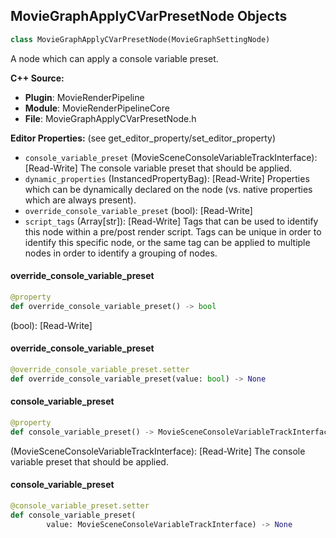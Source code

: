 ## MovieGraphApplyCVarPresetNode Objects

```python
class MovieGraphApplyCVarPresetNode(MovieGraphSettingNode)
```

A node which can apply a console variable preset.

**C++ Source:**

- **Plugin**: MovieRenderPipeline
- **Module**: MovieRenderPipelineCore
- **File**: MovieGraphApplyCVarPresetNode.h

**Editor Properties:** (see get_editor_property/set_editor_property)

- ``console_variable_preset`` (MovieSceneConsoleVariableTrackInterface):  [Read-Write] The console variable preset that should be applied.
- ``dynamic_properties`` (InstancedPropertyBag):  [Read-Write] Properties which can be dynamically declared on the node (vs. native properties which are always present).
- ``override_console_variable_preset`` (bool):  [Read-Write]
- ``script_tags`` (Array[str]):  [Read-Write] Tags that can be used to identify this node within a pre/post render script. Tags can be unique in order to identify this specific node,
  or the same tag can be applied to multiple nodes in order to identify a grouping of nodes.

<a id="unreal.MovieGraphApplyCVarPresetNode.override_console_variable_preset"></a>

#### override_console_variable_preset

```python
@property
def override_console_variable_preset() -> bool
```

(bool):  [Read-Write]

<a id="unreal.MovieGraphApplyCVarPresetNode.override_console_variable_preset"></a>

#### override_console_variable_preset

```python
@override_console_variable_preset.setter
def override_console_variable_preset(value: bool) -> None
```

<a id="unreal.MovieGraphApplyCVarPresetNode.console_variable_preset"></a>

#### console_variable_preset

```python
@property
def console_variable_preset() -> MovieSceneConsoleVariableTrackInterface
```

(MovieSceneConsoleVariableTrackInterface):  [Read-Write] The console variable preset that should be applied.

<a id="unreal.MovieGraphApplyCVarPresetNode.console_variable_preset"></a>

#### console_variable_preset

```python
@console_variable_preset.setter
def console_variable_preset(
        value: MovieSceneConsoleVariableTrackInterface) -> None
```

<a id="unreal.MovieGraphFileOutputNode"></a>